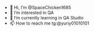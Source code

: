 - 👋 Hi, I’m @SpaceChicken1685
- 👀 I’m interested in QA
- 🌱 I’m currently learning in QA Studio
- 📫 How to reach me tg:@yuriy01010101

<!---
SpaceChicken1685/SpaceChicken1685 is a ✨ special ✨ repository because its `README.md` (this file) appears on your GitHub profile.
You can click the Preview link to take a look at your changes.
--->
